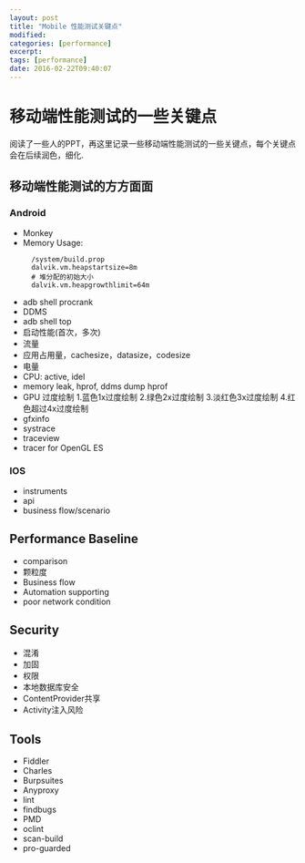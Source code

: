 ```yaml
---
layout: post
title: "Mobile 性能测试关键点"
modified:
categories: [performance]
excerpt:
tags: [performance]
date: 2016-02-22T09:40:07
---
```


# 移动端性能测试的一些关键点

阅读了一些人的PPT，再这里记录一些移动端性能测试的一些关键点，每个关键点会在后续润色，细化.

## 移动端性能测试的方方面面

### Android
- Monkey
- Memory Usage:
  ```
    /system/build.prop
    dalvik.vm.heapstartsize=8m
    # 堆分配的初始大小
    dalvik.vm.heapgrowthlimit=64m
  ```  
- adb shell procrank
- DDMS
- adb shell top
- 启动性能(首次，多次)
- 流量
- 应用占用量，cachesize，datasize，codesize
- 电量
- CPU: active, idel
- memory leak, hprof, ddms dump hprof
- GPU 过度绘制
  1.蓝色1x过度绘制
  2.绿色2x过度绘制
  3.淡红色3x过度绘制
  4.红色超过4x过度绘制
- gfxinfo
- systrace
- traceview
- tracer for OpenGL ES


### IOS

- instruments
- api
- business flow/scenario

## Performance Baseline

- comparison
- 颗粒度
- Business flow
- Automation supporting
- poor network condition

## Security

- 混淆
- 加固
- 权限
- 本地数据库安全
- ContentProvider共享
- Activity注入风险

## Tools

- Fiddler
- Charles
- Burpsuites
- Anyproxy
- lint
- findbugs
- PMD
- oclint
- scan-build
- pro-guarded
